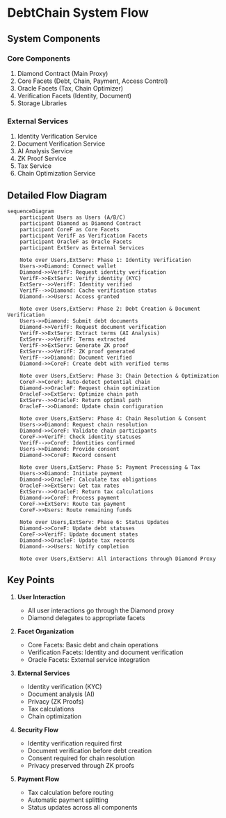 # DebtChain System Flow

## System Components

### Core Components
1. Diamond Contract (Main Proxy)
2. Core Facets (Debt, Chain, Payment, Access Control)
3. Oracle Facets (Tax, Chain Optimizer)
4. Verification Facets (Identity, Document)
5. Storage Libraries

### External Services
1. Identity Verification Service
2. Document Verification Service
3. AI Analysis Service
4. ZK Proof Service
5. Tax Service
6. Chain Optimization Service

## Detailed Flow Diagram

```mermaid
sequenceDiagram
    participant Users as Users (A/B/C)
    participant Diamond as Diamond Contract
    participant CoreF as Core Facets
    participant VerifF as Verification Facets
    participant OracleF as Oracle Facets
    participant ExtServ as External Services
    
    Note over Users,ExtServ: Phase 1: Identity Verification
    Users->>Diamond: Connect wallet
    Diamond->>VerifF: Request identity verification
    VerifF->>ExtServ: Verify identity (KYC)
    ExtServ-->>VerifF: Identity verified
    VerifF-->>Diamond: Cache verification status
    Diamond-->>Users: Access granted

    Note over Users,ExtServ: Phase 2: Debt Creation & Document Verification
    Users->>Diamond: Submit debt documents
    Diamond->>VerifF: Request document verification
    VerifF->>ExtServ: Extract terms (AI Analysis)
    ExtServ-->>VerifF: Terms extracted
    VerifF->>ExtServ: Generate ZK proof
    ExtServ-->>VerifF: ZK proof generated
    VerifF-->>Diamond: Document verified
    Diamond->>CoreF: Create debt with verified terms

    Note over Users,ExtServ: Phase 3: Chain Detection & Optimization
    CoreF->>CoreF: Auto-detect potential chain
    Diamond->>OracleF: Request chain optimization
    OracleF->>ExtServ: Optimize chain path
    ExtServ-->>OracleF: Return optimal path
    OracleF-->>Diamond: Update chain configuration

    Note over Users,ExtServ: Phase 4: Chain Resolution & Consent
    Users->>Diamond: Request chain resolution
    Diamond->>CoreF: Validate chain participants
    CoreF->>VerifF: Check identity statuses
    VerifF-->>CoreF: Identities confirmed
    Users->>Diamond: Provide consent
    Diamond->>CoreF: Record consent

    Note over Users,ExtServ: Phase 5: Payment Processing & Tax
    Users->>Diamond: Initiate payment
    Diamond->>OracleF: Calculate tax obligations
    OracleF->>ExtServ: Get tax rates
    ExtServ-->>OracleF: Return tax calculations
    Diamond->>CoreF: Process payment
    CoreF->>ExtServ: Route tax payment
    CoreF->>Users: Route remaining funds

    Note over Users,ExtServ: Phase 6: Status Updates
    Diamond->>CoreF: Update debt statuses
    CoreF->>VerifF: Update document states
    Diamond->>OracleF: Update tax records
    Diamond-->>Users: Notify completion

    Note over Users,ExtServ: All interactions through Diamond Proxy
```

## Key Points

1. **User Interaction**
   - All user interactions go through the Diamond proxy
   - Diamond delegates to appropriate facets

2. **Facet Organization**
   - Core Facets: Basic debt and chain operations
   - Verification Facets: Identity and document verification
   - Oracle Facets: External service integration

3. **External Services**
   - Identity verification (KYC)
   - Document analysis (AI)
   - Privacy (ZK Proofs)
   - Tax calculations
   - Chain optimization

4. **Security Flow**
   - Identity verification required first
   - Document verification before debt creation
   - Consent required for chain resolution
   - Privacy preserved through ZK proofs

5. **Payment Flow**
   - Tax calculation before routing
   - Automatic payment splitting
   - Status updates across all components 